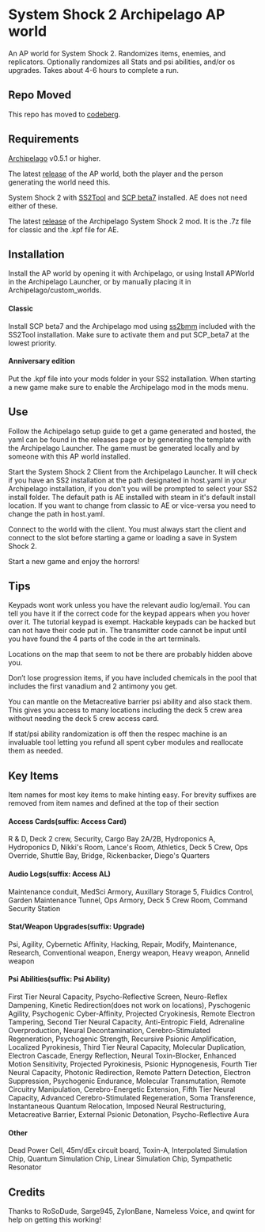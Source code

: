 # System Shock 2 Archipelago AP world
An AP world for System Shock 2.  Randomizes items, enemies, and replicators.  Optionally randomizes all Stats and psi abilities, and/or os upgrades.  Takes about 4-6 hours to complete a run.

## Repo Moved
This repo has moved to [codeberg](https://codeberg.org/Partatio/SS2-Apworld).

## Requirements
[Archipelago](https://archipelago.gg/tutorial/Archipelago/setup/en) v0.5.1 or higher.

The latest [release](https://github.com/Partatio/SS2-Apworld/releases) of the AP world, both the player and the person generating the world need this.

System Shock 2 with [SS2Tool](https://www.systemshock.org/index.php?topic=4141.0) and [SCP beta7](https://www.systemshock.org/index.php?topic=7116.0) installed.  AE does not need either of these.

The latest [release](https://github.com/Partatio/SS2-Apworld/releases) of the Archipelago System Shock 2 mod. It is the .7z file for classic and the .kpf file for AE.

## Installation
Install the AP world by opening it with Archipelago, or using Install APWorld in the Archipelago Launcher, or by manually placing it in Archipelago/custom_worlds.

#### Classic
Install SCP beta7 and the Archipelago mod using [ss2bmm](https://pshjt.github.io/dmm/) included with the SS2Tool installation.  Make sure to activate them and put SCP_beta7 at the lowest priority.

#### Anniversary edition
Put the .kpf file into your mods folder in your SS2 installation.  When starting a new game make sure to enable the Archipelago mod in the mods menu.

## Use
Follow the Achipelago setup guide to get a game generated and hosted, the yaml can be found in the releases page or by generating the template with the Archipelago Launcher.  The game must be generated locally and by someone with this AP world installed.

Start the System Shock 2 Client from the Archipelago Launcher.  It will check if you have an SS2 installation at the path designated in host.yaml in your Archipelago installation, if you don't you will be prompted to select your SS2 install folder.
The default path is AE installed with steam in it's default install location.  If you want to change from classic to AE or vice-versa you need to change the path in host.yaml.

Connect to the world with the client.  You must always start the client and connect to the slot before starting a game or loading a save in System Shock 2.

Start a new game and enjoy the horrors!

## Tips
Keypads wont work unless you have the relevant audio log/email.  You can tell you have it if the correct code for the keypad appears when you hover over it.  The tutorial keypad is exempt.  Hackable keypads can be hacked but can not have their code put in.  The transmitter code cannot be input until you have found the 4 parts of the code in the art terminals.

Locations on the map that seem to not be there are probably hidden above you.

Don’t lose progression items, if you have included chemicals in the pool that includes the first vanadium and 2 antimony you get.

You can mantle on the Metacreative barrier psi ability and also stack them.  This gives you access to many locations including the deck 5 crew area without needing the deck 5 crew access card.

If stat/psi ability randomization is off then the respec machine is an invaluable tool letting you refund all spent cyber modules and reallocate them as needed.

## Key Items
Item names for most key items to make hinting easy.  For brevity suffixes are removed from item names and defined at the top of their section

#### Access Cards(suffix: Access Card)
R & D, Deck 2 crew, Security, Cargo Bay 2A/2B, Hydroponics A, Hydroponics D, Nikki's Room, Lance's Room, Athletics, Deck 5 Crew, Ops Override, Shuttle Bay, Bridge, Rickenbacker, Diego's Quarters

#### Audio Logs(suffix: Access AL)
Maintenance conduit, MedSci Armory, Auxillary Storage 5, Fluidics Control, Garden Maintenance Tunnel, Ops Armory, Deck 5 Crew Room, Command Security Station

#### Stat/Weapon Upgrades(suffix: Upgrade)
Psi, Agility, Cybernetic Affinity, Hacking, Repair, Modify, Maintenance, Research, Conventional weapon, Energy weapon, Heavy weapon, Annelid weapon

#### Psi Abilities(suffix: Psi Ability)
First Tier Neural Capacity, Psycho-Reflective Screen, Neuro-Reflex Dampening, Kinetic Redirection(does not work on locations), Pyschogenic Agility, Psychogenic Cyber-Affinity, Projected Cryokinesis, Remote Electron Tampering, Second Tier Neural Capacity, Anti-Entropic Field, Adrenaline Overproduction, Neural Decontamination, Cerebro-Stimulated Regeneration, Psychogenic Strength, Recursive Psionic Amplification, Localized Pyrokinesis, Third Tier Neural Capacity, Molecular Duplication, Electron Cascade, Energy Reflection, Neural Toxin-Blocker, Enhanced Motion Sensitivity, Projected Pyrokinesis, Psionic Hypnogenesis, Fourth Tier Neural Capacity, Photonic Redirection, Remote Pattern Detection, Electron Suppression, Psychogenic Endurance, Molecular Transmutation, Remote Circuitry Manipulation, Cerebro-Energetic Extension, Fifth Tier Neural Capacity, Advanced Cerebro-Stimulated Regeneration, Soma Transference, Instantaneous Quantum Relocation, Imposed Neural Restructuring, Metacreative Barrier, External Psionic Detonation, Psycho-Reflective Aura

#### Other
Dead Power Cell, 45m/dEx circuit board, Toxin-A, Interpolated Simulation Chip, Quantum Simulation Chip, Linear Simulation Chip, Sympathetic Resonator

## Credits
Thanks to RoSoDude, Sarge945, ZylonBane, Nameless Voice, and qwint for help on getting this working!
